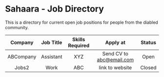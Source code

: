 
Sahaara - Job Directory
=====================================================

This is a directory for current open job positions for people from the diabled community. 


| Company | Job Title | Skills Required | Apply at | Status |
| :---: | :---: | :---: | :---: | :---: |
|ABCompany|Assistant|XYZ|Send CV to abc@email.com|Open|
|Jobs2|Work|ABC|link to website|Closed|
